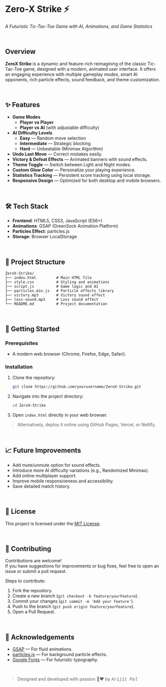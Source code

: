 # Zero-X Strike ⚡  
*A Futuristic Tic-Tac-Toe Game with AI, Animations, and Game Statistics*

<br/>

## Overview
**ZeroX Strike** is a dynamic and feature-rich reimagining of the classic Tic-Tac-Toe game, designed with a modern, animated user interface. It offers an engaging experience with multiple gameplay modes, smart AI opponents, rich particle effects, sound feedback, and theme customization.

<br/>

## ✨ Features
- **Game Modes**
  - **Player vs Player**
  - **Player vs AI** (with adjustable difficulty)
- **AI Difficulty Levels**
  - **Easy** — Random move selection
  - **Intermediate** — Strategic blocking
  - **Hard** — Unbeatable (Minimax Algorithm)
- **Undo Last Move** — Correct mistakes easily.
- **Victory & Defeat Effects** — Animated banners with sound effects.
- **Theme Toggle** — Switch between Light and Night modes.
- **Custom Glow Color** — Personalize your playing experience.
- **Statistics Tracking** — Persistent score tracking using local storage.
- **Responsive Design** — Optimized for both desktop and mobile browsers.

<br/>

## 🛠 Tech Stack
- **Frontend**: HTML5, CSS3, JavaScript (ES6+)
- **Animations**: GSAP (GreenSock Animation Platform)
- **Particles Effect**: particles.js
- **Storage**: Browser LocalStorage

<br/>

## 📂 Project Structure
```plaintext
ZeroX-Strike/
├── index.html         # Main HTML file
├── style.css          # Styling and animations
├── script.js          # Game logic and AI
├── particles.min.js   # Particle effects library
├── victory.mp3        # Victory sound effect
├── loss-sound.mp3     # Loss sound effect
└── README.md          # Project documentation
```

<br/>

## 🚀 Getting Started

### Prerequisites
- A modern web browser (Chrome, Firefox, Edge, Safari).

### Installation
1. Clone the repository:
   ```bash
   git clone https://github.com/yourusername/ZeroX-Strike.git
   ```
2. Navigate into the project directory:
   ```bash
   cd ZeroX-Strike
   ```
3. Open `index.html` directly in your web browser.

> Alternatively, deploy it online using GitHub Pages, Vercel, or Netlify.

<br/>

## 📈 Future Improvements
- Add mute/unmute option for sound effects.
- Introduce more AI difficulty variations (e.g., Randomized Minimax).
- Add online multiplayer support.
- Improve mobile responsiveness and accessibility.
- Save detailed match history.

<br/>

## 📜 License
This project is licensed under the [MIT License](LICENSE).

<br/>

## 🤝 Contributing
Contributions are welcome!  
If you have suggestions for improvements or bug fixes, feel free to open an issue or submit a pull request.

Steps to contribute:
1. Fork the repository.
2. Create a new branch (`git checkout -b feature/yourFeature`).
3. Commit your changes (`git commit -m 'Add your feature'`).
4. Push to the branch (`git push origin feature/yourFeature`).
5. Open a Pull Request.

<br/>

## 🙏 Acknowledgements
- [GSAP](https://greensock.com/gsap/) — For fluid animations.
- [particles.js](https://vincentgarreau.com/particles.js/) — For background particle effects.
- [Google Fonts](https://fonts.google.com/) — For futuristic typography.

<br/>

> Designed and developed with passion 💙❤️ by <i style="font-family:Courier New">Arijit Pal</i>


